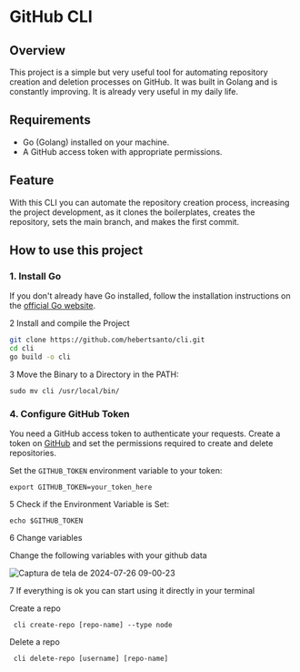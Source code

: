 # GitHub CLI

## Overview

This project is a simple but very useful tool for automating repository creation and deletion processes on GitHub. It was built in Golang and is constantly improving. It is already very useful in my daily life.

## Requirements

- Go (Golang) installed on your machine.
- A GitHub access token with appropriate permissions.

## Feature

With this CLI you can automate the repository creation process, increasing the project development, as it clones the boilerplates, creates the repository, sets the main branch, and makes the first commit.
      
## How to use this project

### 1. Install Go

If you don't already have Go installed, follow the installation instructions on the [official Go website](https://golang.org/doc/install).

2 Install and compile the Project

```bash
git clone https://github.com/hebertsanto/cli.git
cd cli
go build -o cli
```

3 Move the Binary to a Directory in the PATH:
```shell
sudo mv cli /usr/local/bin/
```

### 4. Configure GitHub Token

You need a GitHub access token to authenticate your requests. Create a token on [GitHub](https://github.com/settings/tokens) and set the permissions required to create and delete repositories.

Set the `GITHUB_TOKEN` environment variable to your token:

```shell
export GITHUB_TOKEN=your_token_here
````

5 Check if the Environment Variable is Set:

```shell
echo $GITHUB_TOKEN
```
6 Change variables

Change the following variables with your github data

![Captura de tela de 2024-07-26 09-00-23](https://github.com/user-attachments/assets/b996cbf7-62ce-4937-92a7-32e5eff6a38c)


7 If everything is ok you can start using it directly in your terminal

Create a repo

```shell
 cli create-repo [repo-name] --type node
```

Delete a repo

```shell
 cli delete-repo [username] [repo-name]
```
